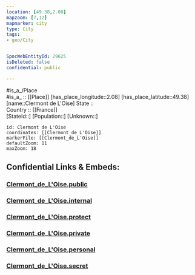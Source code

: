 ```yaml
---
location: [49.38,2.08] 
mapzoom: [7,12] 
mapmarker: city 
type: City
tags:
- geo/City


SpocWebEntityId: 29625
isDeleted: false
confidential: public

---
```

#is_a_/Place  
#is_a_ :: [[Place]] 
[has_place_longitude::2.08] 
[has_place_latitude::49.38] 
[name::Clermont de L'Oise] 
State ::  
Country :: [[France]]  
[StateId::] 
[Population::] 
[Unknown::] 


```leaflet
id: Clermont de L'Oise
coordinates: [[Clermont_de_L'Oise]] 
markerFile: [[Clermont_de_L'Oise]] 
defaultZoom: 11 
maxZoom: 18
```


## Confidential Links & Embeds: 

### [Clermont_de_L'Oise.public](/_public/\Earth\Continent\Europe\Europe~West\France\regions~France\Hauts-de-France\departments~Hauts-de-France\Oise\communes~Oise\Beauvais\cities~BeauvaisClermont_de_L'Oise.public.md) 

### [Clermont_de_L'Oise.internal](/_internal/\Earth\Continent\Europe\Europe~West\France\regions~France\Hauts-de-France\departments~Hauts-de-France\Oise\communes~Oise\Beauvais\cities~BeauvaisClermont_de_L'Oise.internal.md) 

### [Clermont_de_L'Oise.protect](/_protect/\Earth\Continent\Europe\Europe~West\France\regions~France\Hauts-de-France\departments~Hauts-de-France\Oise\communes~Oise\Beauvais\cities~BeauvaisClermont_de_L'Oise.protect.md) 

### [Clermont_de_L'Oise.private](/_private/\Earth\Continent\Europe\Europe~West\France\regions~France\Hauts-de-France\departments~Hauts-de-France\Oise\communes~Oise\Beauvais\cities~BeauvaisClermont_de_L'Oise.private.md) 

### [Clermont_de_L'Oise.personal](/_personal/\Earth\Continent\Europe\Europe~West\France\regions~France\Hauts-de-France\departments~Hauts-de-France\Oise\communes~Oise\Beauvais\cities~BeauvaisClermont_de_L'Oise.personal.md) 

### [Clermont_de_L'Oise.secret](/_secret/\Earth\Continent\Europe\Europe~West\France\regions~France\Hauts-de-France\departments~Hauts-de-France\Oise\communes~Oise\Beauvais\cities~BeauvaisClermont_de_L'Oise.secret.md)

